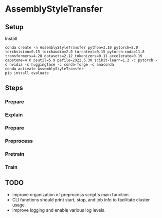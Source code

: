 # AssemblyStyleTransfer

## Setup

Install
```
conda create -n AssemblyStyleTransfer python=3.10 pytorch=2.0 torchvision=0.15 torchaudio=2.0 torchtext=0.15 pytorch-cuda=11.8 transformers=4.28 datasets=2.12 tokenizers=0.11 accelerate=0.19 capstone=4.0 psutil=5.9 pefile=2022.5.30 scikit-learn=1.2 -c pytorch -c nvidia -c huggingface -c conda-forge -c anaconda
conda activate AssemblyStyleTransfer
pip install evaluate

```

## Steps

### Prepare

### Explain

### Prepare

### Preprocess

### Pretrain

### Train

## TODO

- Improve organization of preprocess script's main function.
- CLI functions should print start, stop, and job info to facilitate cluster usage.
- Improve logging and enable various log levels.
